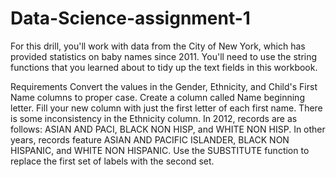 # Data-Science-assignment-1
For this drill, you'll work with data from the City of New York, which has provided statistics on baby names since 2011. You'll need to use the string functions that you learned about to tidy up the text fields in this workbook.

Requirements
Convert the values in the Gender, Ethnicity, and Child's First Name columns to proper case.
Create a column called Name beginning letter. Fill your new column with just the first letter of each first name.
There is some inconsistency in the Ethnicity column. In 2012, records are as follows: ASIAN AND PACI, BLACK NON HISP, and WHITE NON HISP. In other years, records feature ASIAN AND PACIFIC ISLANDER, BLACK NON HISPANIC, and WHITE NON HISPANIC. Use the SUBSTITUTE function to replace the first set of labels with the second set.
